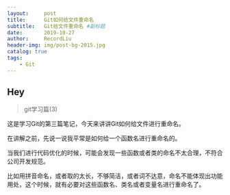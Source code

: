 ```yaml
---
layout:     post   				    
title:      Git如何给文件重命名 				
subtitle:   Git给文件重命名 #副标题
date:       2019-10-27 				
author:     RecordLiu 						
header-img: img/post-bg-2015.jpg 	
catalog: true 						
tags:								
    - Git
---
```


## Hey
>git学习篇(3)

这是学习Git的第三篇笔记，今天来讲讲Git如何给文件进行重命名。

在讲解之前，先说一说我平常是如何给一个函数名进行重命名的。

当我们进行代码优化的时候，可能会发现一些函数或者类的命名不太合理，不符合公司开发规范。

比如用拼音命名，或者取的太长，不够简洁，或者词不达意，命名不能体现出功能用处，这个时候，就有必要对这些函数名、类名或者变量名进行重命名了。





